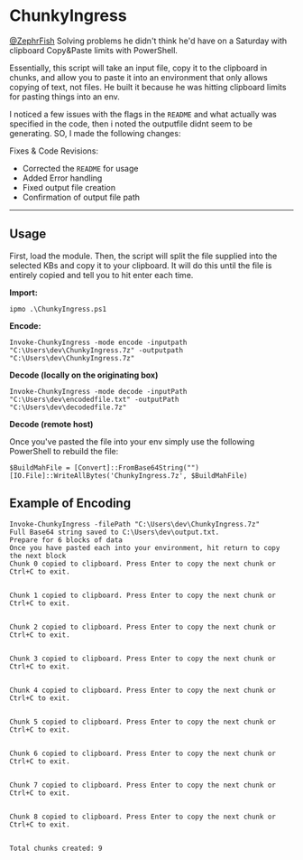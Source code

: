 # ChunkyIngress
[@ZephrFish](https://github.com/ZephrFish) Solving problems he didn't think he'd have on a Saturday with clipboard Copy&Paste limits with PowerShell. 

Essentially, this script will take an input file, copy it to the clipboard in chunks, and allow you to paste it into an environment that only allows copying of text, not files. He built it because he was hitting clipboard limits for pasting things into an env.

I noticed a few issues with the flags in the `README` and what actually was specified in the code, then i noted the outputfile didnt seem to be generating. SO, I made the following changes:

Fixes & Code Revisions:

- Corrected the `README` for usage
- Added Error handling
- Fixed output file creation
- Confirmation of output file path

---

## Usage
First, load the module. Then, the script will split the file supplied into the selected KBs and copy it to your clipboard. It will do this until the file is entirely copied and tell you to hit enter each time.

**Import:**

```
ipmo .\ChunkyIngress.ps1
```

**Encode:**
```
Invoke-ChunkyIngress -mode encode -inputpath "C:\Users\dev\ChunkyIngress.7z" -outputpath "C:\Users\dev\ChunkyIngress.7z"
```

**Decode (locally on the originating box)**
```
Invoke-ChunkyIngress -mode decode -inputPath "C:\Users\dev\encodedfile.txt" -outputPath "C:\Users\dev\decodedfile.7z"
```

**Decode (remote host)**

Once you've pasted the file into your env simply use the following PowerShell to rebuild the file:

```
$BuildMahFile = [Convert]::FromBase64String("")
[IO.File]::WriteAllBytes('ChunkyIngress.7z', $BuildMahFile)
```

## Example of Encoding
```
Invoke-ChunkyIngress -filePath "C:\Users\dev\ChunkyIngress.7z"
Full Base64 string saved to C:\Users\dev\output.txt.
Prepare for 6 blocks of data
Once you have pasted each into your environment, hit return to copy the next block
Chunk 0 copied to clipboard. Press Enter to copy the next chunk or Ctrl+C to exit.


Chunk 1 copied to clipboard. Press Enter to copy the next chunk or Ctrl+C to exit.


Chunk 2 copied to clipboard. Press Enter to copy the next chunk or Ctrl+C to exit.


Chunk 3 copied to clipboard. Press Enter to copy the next chunk or Ctrl+C to exit.


Chunk 4 copied to clipboard. Press Enter to copy the next chunk or Ctrl+C to exit.


Chunk 5 copied to clipboard. Press Enter to copy the next chunk or Ctrl+C to exit.


Chunk 6 copied to clipboard. Press Enter to copy the next chunk or Ctrl+C to exit.


Chunk 7 copied to clipboard. Press Enter to copy the next chunk or Ctrl+C to exit.


Chunk 8 copied to clipboard. Press Enter to copy the next chunk or Ctrl+C to exit.


Total chunks created: 9
```
